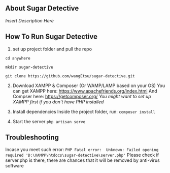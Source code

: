 ## About Sugar Detective
*Insert Description Here*

## How To Run Sugar Detective
1. set up project folder and pull the repo

```cd anywhere```

```mkdir sugar-detective```

```git clone https://github.com/wangEtsu/sugar-detective.git```

2. Download XAMPP & Composer (Or WAMP/LAMP based on your OS)
You can get XAMPP here: https://www.apachefriends.org/index.html
And Compser here: https://getcomposer.org/
*You might want to set up XAMPP first if you don't have PHP installed*

3. Install dependencies
Inside the project folder, run:
```composer install```

4. Start the server
```php artisan serve```

## Troubleshooting
Incase you meet such error:
```PHP Fatal error:  Unknown: Failed opening required 'D:\XAMPP\htdocs\sugar-detective\server.php'```
Please check if server.php is there, there are chances that it will be removed by anti-virus software